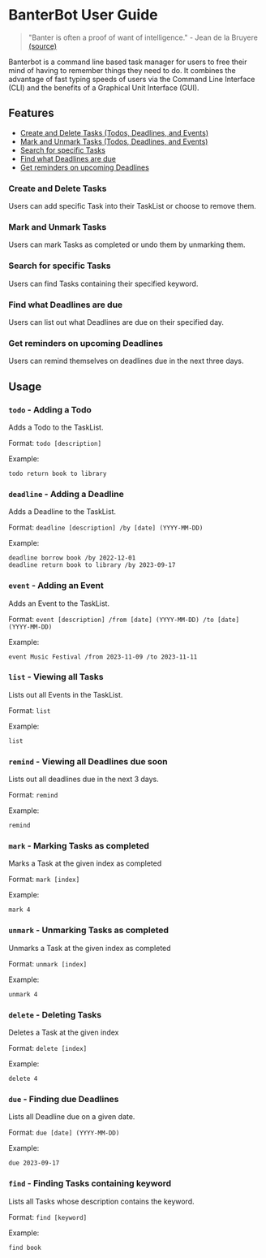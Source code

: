 # BanterBot User Guide
>"Banter is often a proof of want of intelligence." - Jean de la Bruyere [(source)](https://www.azquotes.com/quotes/topics/banter.html)

Banterbot is a command line based task manager for users to free their mind of having to remember things they need to do. 
It combines the advantage of fast typing speeds of users via the Command Line Interface (CLI) and the benefits of a Graphical
Unit Interface (GUI).

## Features 

- [Create and Delete Tasks (Todos, Deadlines, and Events)](https://weeweh.github.io/ip/#create-and-delete-tasks)
- [Mark and Unmark Tasks (Todos, Deadlines, and Events)](https://weeweh.github.io/ip/#mark-and-unmark-tasks)
- [Search for specific Tasks](https://weeweh.github.io/ip/#search-for-specific-tasks)
- [Find what Deadlines are due](https://weeweh.github.io/ip/#find-what-deadlines-are-due)
- [Get reminders on upcoming Deadlines](https://weeweh.github.io/ip/#get-reminders-on-upcoming-deadlines)

### Create and Delete Tasks

Users can add specific Task into their TaskList or choose to remove them.

### Mark and Unmark Tasks

Users can mark Tasks as completed or undo them by unmarking them.

### Search for specific Tasks

Users can find Tasks containing their specified keyword.

### Find what Deadlines are due

Users can list out what Deadlines are due on their specified day.

### Get reminders on upcoming Deadlines

Users can remind themselves on deadlines due in the next three days.

## Usage

### `todo` - Adding a Todo

Adds a Todo to the TaskList.

Format: `todo [description]`

Example:
```
todo return book to library
```

### `deadline` - Adding a Deadline

Adds a Deadline to the TaskList.

Format: `deadline [description] /by [date] (YYYY-MM-DD)`

Example:
```
deadline borrow book /by 2022-12-01
deadline return book to library /by 2023-09-17
```
### `event` - Adding an Event

Adds an Event to the TaskList.

Format: `event [description] /from [date] (YYYY-MM-DD) /to [date]
(YYYY-MM-DD)`

Example:
```
event Music Festival /from 2023-11-09 /to 2023-11-11
```

### `list` - Viewing all Tasks

Lists out all Events in the TaskList.

Format: `list`

Example:
```
list
```

### `remind` - Viewing all Deadlines due soon

Lists out all deadlines due in the next 3 days.

Format: `remind`

Example:
```
remind
```

### `mark` - Marking Tasks as completed

Marks a Task at the given index as completed

Format: `mark [index]`

Example:
```
mark 4
```

### `unmark` - Unmarking Tasks as completed

Unmarks a Task at the given index as completed

Format: `unmark [index]`

Example:
```
unmark 4
```

### `delete` - Deleting Tasks

Deletes a Task at the given index

Format: `delete [index]`

Example:
```
delete 4
```

### `due` - Finding due Deadlines

Lists all Deadline due on a given date.

Format: `due [date] (YYYY-MM-DD)`

Example:
```
due 2023-09-17
```

### `find` - Finding Tasks containing keyword

Lists all Tasks whose description contains the keyword.

Format: `find [keyword]`

Example:
```
find book
```